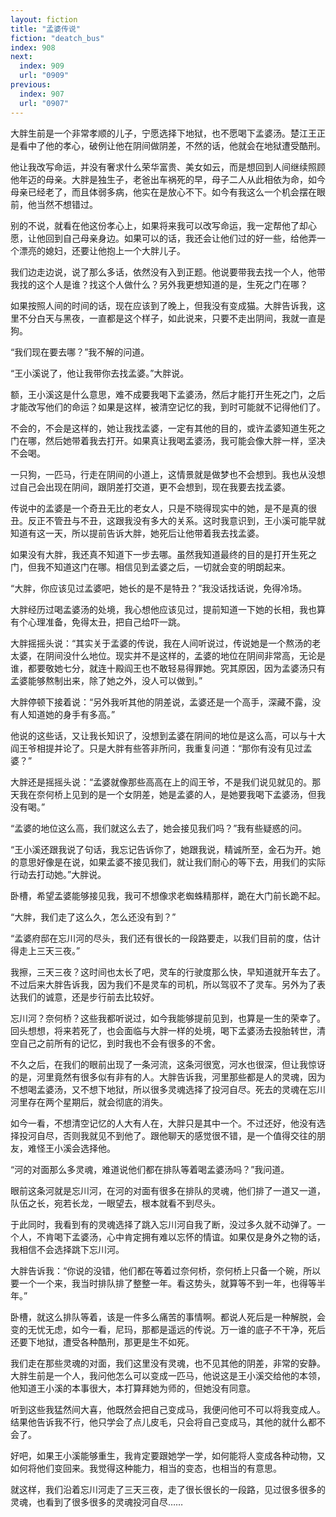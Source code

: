 ```yaml
---
layout: fiction
title: "孟婆传说"
fiction: "deatch_bus"
index: 908
next:
  index: 909
  url: "0909"
previous:
  index: 907
  url: "0907"
---
```

大胖生前是一个非常孝顺的儿子，宁愿选择下地狱，也不愿喝下孟婆汤。楚江王正是看中了他的孝心，破例让他在阴间做阴差，不然的话，他就会在地狱遭受酷刑。

他让我改写命运，并没有奢求什么荣华富贵、美女如云，而是想回到人间继续照顾他年迈的母亲。大胖是独生子，老爸出车祸死的早，母子二人从此相依为命，如今母亲已经老了，而且体弱多病，他实在是放心不下。如今有我这么一个机会摆在眼前，他当然不想错过。

别的不说，就看在他这份孝心上，如果将来我可以改写命运，我一定帮他了却心愿，让他回到自己母亲身边。如果可以的话，我还会让他们过的好一些，给他弄一个漂亮的媳妇，还要让他抱上一个大胖儿子。

我们边走边说，说了那么多话，依然没有入到正题。他说要带我去找一个人，他带我找的这个人是谁？找这个人做什么？另外我更想知道的是，生死之门在哪？

如果按照人间的时间的话，现在应该到了晚上，但我没有变成猫。大胖告诉我，这里不分白天与黑夜，一直都是这个样子，如此说来，只要不走出阴间，我就一直是狗。

“我们现在要去哪？”我不解的问道。

“王小溪说了，他让我带你去找孟婆。”大胖说。

额，王小溪这是什么意思，难不成要我喝下孟婆汤，然后才能打开生死之门，之后才能改写他们的命运？如果是这样，被清空记忆的我，到时可能就不记得他们了。

不会的，不会是这样的，她让我找孟婆，一定有其他的目的，或许孟婆知道生死之门在哪，然后她带着我去打开。如果真让我喝孟婆汤，我可能会像大胖一样，坚决不会喝。

一只狗，一匹马，行走在阴间的小道上，这情景就是做梦也不会想到。我也从没想过自己会出现在阴间，跟阴差打交道，更不会想到，现在我要去找孟婆。

传说中的孟婆是一个奇丑无比的老女人，只是不晓得现实中的她，是不是真的很丑。反正不管丑与不丑，这跟我没有多大的关系。这时我意识到，王小溪可能早就知道有这一天，所以提前告诉大胖，她死后让他带着我去找孟婆。

如果没有大胖，我还真不知道下一步去哪。虽然我知道最终的目的是打开生死之门，但我不知道这门在哪。相信见到孟婆之后，一切就会变的明朗起来。

“大胖，你应该见过孟婆吧，她长的是不是特丑？”我没话找话说，免得冷场。

大胖经历过喝孟婆汤的处境，我心想他应该见过，提前知道一下她的长相，我也算有个心理准备，免得太丑，把自己给吓一跳。

大胖摇摇头说：“其实关于孟婆的传说，我在人间听说过，传说她是一个熬汤的老太婆，在阴间没什么地位。现实并不是这样的，孟婆的地位在阴间非常高，无论是谁，都要敬她七分，就连十殿阎王也不敢轻易得罪她。究其原因，因为孟婆汤只有孟婆能够熬制出来，除了她之外，没人可以做到。”

大胖停顿下接着说：“另外我听其他的阴差说，孟婆还是一个高手，深藏不露，没有人知道她的身手有多高。”

他说的这些话，又让我长知识了，没想到孟婆在阴间的地位是这么高，可以与十大阎王爷相提并论了。只是大胖有些答非所问，我重复问道：“那你有没有见过孟婆？”

大胖还是摇摇头说：“孟婆就像那些高高在上的阎王爷，不是我们说见就见的。那天我在奈何桥上见到的是一个女阴差，她是孟婆的人，是她要我喝下孟婆汤，但我没有喝。”

“孟婆的地位这么高，我们就这么去了，她会接见我们吗？”我有些疑惑的问。

“王小溪还跟我说了句话，我忘记告诉你了，她跟我说，精诚所至，金石为开。她的意思好像是在说，如果孟婆不接见我们，就让我们耐心的等下去，用我们的实际行动去打动她。”大胖说。

卧槽，希望孟婆能够接见我，我可不想像求老蜘蛛精那样，跪在大门前长跪不起。

“大胖，我们走了这么久，怎么还没有到？”

“孟婆府邸在忘川河的尽头，我们还有很长的一段路要走，以我们目前的度，估计得走上三天三夜。”

我擦，三天三夜？这时间也太长了吧，灵车的行驶度那么快，早知道就开车去了。不过后来大胖告诉我，因为我们不是灵车的司机，所以驾驭不了灵车。另外为了表达我们的诚意，还是步行前去比较好。

忘川河？奈何桥？这些我都听说过，如今我能够提前见到，也算是一生的荣幸了。回头想想，将来若死了，也会面临与大胖一样的处境，喝下孟婆汤去投胎转世，清空自己之前所有的记忆，到时我也不会有很多的不舍。

不久之后，在我们的眼前出现了一条河流，这条河很宽，河水也很深，但让我惊讶的是，河里竟然有很多似有非有的人。大胖告诉我，河里那些都是人的灵魂，因为不想喝孟婆汤，又不想下地狱，所以很多灵魂选择了投河自尽。死去的灵魂在忘川河里存在两个星期后，就会彻底的消失。

如今一看，不想清空记忆的人大有人在，大胖只是其中一个。不过还好，他没有选择投河自尽，否则我就见不到他了。跟他聊天的感觉很不错，是一个值得交往的朋友，难怪王小溪会选择他。

“河的对面那么多灵魂，难道说他们都在排队等着喝孟婆汤吗？”我问道。

眼前这条河就是忘川河，在河的对面有很多在排队的灵魂，他们排了一道又一道，队伍之长，宛若长龙，一眼望去，根本就看不到尽头。

于此同时，我看到有的灵魂选择了跳入忘川河自我了断，没过多久就不动弹了。一个人，不肯喝下孟婆汤，心中肯定拥有难以忘怀的情谊。如果仅是身外之物的话，我相信不会选择跳下忘川河。

大胖告诉我：“你说的没错，他们都在等着过奈何桥，奈何桥上只备一个碗，所以要一个一个来，我当时排队排了整整一年。看这势头，就算等不到一年，也得等半年。”

卧槽，就这么排队等着，该是一件多么痛苦的事情啊。都说人死后是一种解脱，会变的无忧无虑，如今一看，尼玛，那都是遥远的传说。万一谁的底子不干净，死后还要下地狱，遭受各种酷刑，那更是生不如死。

我们走在那些灵魂的对面，我们这里没有灵魂，也不见其他的阴差，非常的安静。大胖生前是一个人，我问他怎么可以变成一匹马，他说这是王小溪交给他的本领，他知道王小溪的本事很大，本打算拜她为师的，但她没有同意。

听到这些我猛然间大喜，他既然会把自己变成马，我便问他可不可以将我变成人。结果他告诉我不行，他只学会了点儿皮毛，只会将自己变成马，其他的就什么都不会了。

好吧，如果王小溪能够重生，我肯定要跟她学一学，如何能将人变成各种动物，又如何将他们变回来。我觉得这种能力，相当的变态，也相当的有意思。

就这样，我们沿着忘川河走了三天三夜，走了很长很长的一段路，见过很多很多的灵魂，也看到了很多很多的灵魂投河自尽……